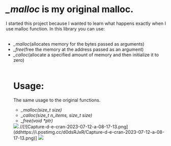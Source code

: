 <h1><i>_malloc</i> is my original malloc.</h1>
I started this project because I wanted to learn what happens exactly when I use malloc function.
In this library you can use:<br><br>
<ul>
<li><i>_malloc</i>(allocates memory for the bytes passed as arguments)<br></li>
<li><i>_free</i>(free the memory at the address passed as an argument)<br></li>
<li><i>_calloc</i>(allocate a specified amount of memory and then initialize it to zero)<br></li>
<BR>
<h1>Usage:</h1>
The same usage to the original functions.<br>
<ul>
<li><i>_malloc(size_t size)</i></li>
<li><i>_calloc(size_t n_items, size_t size)</i></li>
<li><i>_free(void *ptr)</i></li>
</ul>
<img src="https://i.postimg.cc/LXb1q9Yt/Capture-d-e-cran-2023-07-12-a-08-16-48.png">
//[![Capture-d-e-cran-2023-07-12-a-08-17-13.png](ddhttps://i.postimg.cc/d0dsRJxR/Capture-d-e-cran-2023-07-12-a-08-17-13.png)]
  <img src="https://i.postimg.cc/d0dsRJxR/Capture-d-e-cran-2023-07-12-a-08-17-13.png">
